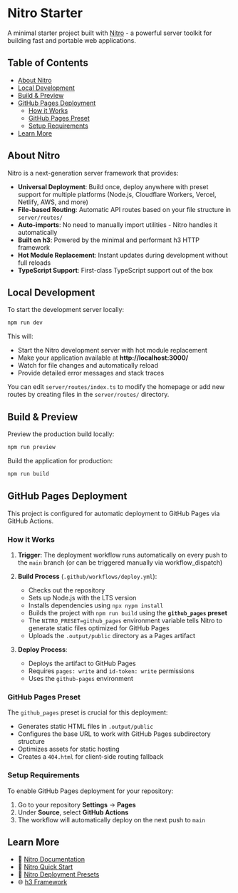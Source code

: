 # Nitro Starter

A minimal starter project built with [Nitro](https://nitro.build) - a powerful server toolkit for building fast and portable web applications.

## Table of Contents

- [About Nitro](#about-nitro)
- [Local Development](#local-development)
- [Build & Preview](#build--preview)
- [GitHub Pages Deployment](#github-pages-deployment)
  - [How it Works](#how-it-works)
  - [GitHub Pages Preset](#github-pages-preset)
  - [Setup Requirements](#setup-requirements)
- [Learn More](#learn-more)

## About Nitro

Nitro is a next-generation server framework that provides:

- **Universal Deployment**: Build once, deploy anywhere with preset support for multiple platforms (Node.js, Cloudflare Workers, Vercel, Netlify, AWS, and more)
- **File-based Routing**: Automatic API routes based on your file structure in `server/routes/`
- **Auto-imports**: No need to manually import utilities - Nitro handles it automatically
- **Built on h3**: Powered by the minimal and performant h3 HTTP framework
- **Hot Module Replacement**: Instant updates during development without full reloads
- **TypeScript Support**: First-class TypeScript support out of the box

## Local Development

To start the development server locally:

```bash
npm run dev
```

This will:

- Start the Nitro development server with hot module replacement
- Make your application available at **http://localhost:3000/**
- Watch for file changes and automatically reload
- Provide detailed error messages and stack traces

You can edit `server/routes/index.ts` to modify the homepage or add new routes by creating files in the `server/routes/` directory.

## Build & Preview

Preview the production build locally:

```bash
npm run preview
```

Build the application for production:

```bash
npm run build
```

## GitHub Pages Deployment

This project is configured for automatic deployment to GitHub Pages via GitHub Actions.

### How it Works

1. **Trigger**: The deployment workflow runs automatically on every push to the `main` branch (or can be triggered manually via workflow_dispatch)

2. **Build Process** (`.github/workflows/deploy.yml`):
   - Checks out the repository
   - Sets up Node.js with the LTS version
   - Installs dependencies using `npx nypm install`
   - Builds the project with `npm run build` using the **`github_pages` preset**
   - The `NITRO_PRESET=github_pages` environment variable tells Nitro to generate static files optimized for GitHub Pages
   - Uploads the `.output/public` directory as a Pages artifact

3. **Deploy Process**:
   - Deploys the artifact to GitHub Pages
   - Requires `pages: write` and `id-token: write` permissions
   - Uses the `github-pages` environment

### GitHub Pages Preset

The `github_pages` preset is crucial for this deployment:

- Generates static HTML files in `.output/public`
- Configures the base URL to work with GitHub Pages subdirectory structure
- Optimizes assets for static hosting
- Creates a `404.html` for client-side routing fallback

### Setup Requirements

To enable GitHub Pages deployment for your repository:

1. Go to your repository **Settings** → **Pages**
2. Under **Source**, select **GitHub Actions**
3. The workflow will automatically deploy on the next push to `main`

## Learn More

- 📖 [Nitro Documentation](https://nitro.build/guide)
- 🚀 [Nitro Quick Start](https://nitro.build/guide#quick-start)
- 🔧 [Nitro Deployment Presets](https://nitro.build/deploy)
- 🌐 [h3 Framework](https://h3.unjs.io/)

